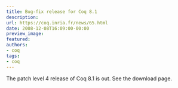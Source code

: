 ```yaml
---
title: Bug-fix release for Coq 8.1
description:
url: https://coq.inria.fr/news/65.html
date: 2008-12-08T16:09:00-00:00
preview_image:
featured:
authors:
- coq
tags:
- coq
---
```



<p>The patch level 4 release of Coq 8.1 is out. See the download page.</p>

 
